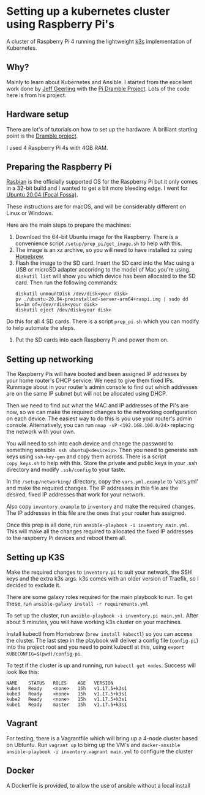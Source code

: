 # Setting up a kubernetes cluster using Raspberry Pi's

A cluster of Raspberry Pi 4 running the lightweight [k3s](https://k3s.io/) implementation of Kubernetes.

## Why?

Mainly to learn about Kubernetes and Ansible. I started from the excellent work done by [Jeff Geerling](https://github.com/geerlingguy) with the [Pi Dramble Project](http://www.pidramble.com/). Lots of the code here is from his project.

## Hardware setup

There are lot's of tutorials on how to set up the hardware. A brilliant starting point is the [Dramble project](http://www.pidramble.com/wiki/hardware).

I used 4 Raspberry Pi 4s with 4GB RAM.

## Preparing the Raspberry Pi

[Rasbian](https://www.raspberrypi.org/downloads/raspbian/) is the officially supported OS for the Raspberry Pi but it only comes in a 32-bit build and I wanted to get a bit more bleeding edge. I went for [Ubuntu 20.04 (Focal Fossa)](https://ubuntu.com/download/raspberry-pi).

These instructions are for macOS, and will be considerably different on Linux or Windows.

Here are the main steps to prepare the machines:

1. Download the 64-bit Ubuntu image for the Raspberry. There is a convenience script `/setup/prep_pi/get_image.sh` to help with this.
2.  The image is an xz archive, so you will need to have installed xz using [Homebrew](https://brew.sh/).
3. Flash the image to the SD card. Insert the SD card into the Mac using a USB or  microSD adapter accoridng to the model of Mac you're using. `diskutil list` will show you which device has been allocated to the SD card. Then run the following commands:
    ```
    diskutil unmountDisk /dev/disk<your disk>
    pv ./ubuntu-20.04-preinstalled-server-arm64+raspi.img | sudo dd bs=1m of=/dev/rdisk<your disk>
    diskutil eject /dev/disk<your disk>
    ```
Do this for all 4 SD cards. There is a script `prep_pi.sh` which you can modify to help automate the steps.
1. Put the SD cards into each Raspberry Pi and power them on.


## Setting up networking
The Raspberry Pis will have booted and been assigned IP addresses by your home router's DHCP service. We need to give them fixed IPs. Rummage about in your router's admin console to find out which addresses are on the same IP subnet but will not be allocated using DHCP.

Then we need to find out what the MAC and IP addresses of the PI's are now, so we can make the required changes to the networking configuration on each device. The easiest way to do this is you use your router's admin console. Alternatively, you can run `nmap -sP <192.168.100.0/24>` replacing the network with your own.

You will need to ssh into each device and change the password to something sensible. `ssh ubuntu@<deviceip>`. Then you need to generate ssh keys using `ssh-key-gen` and copy them across. There is a script `copy_keys.sh` to help with this. Store the private and public keys in your .ssh directory and modify `.ssh/config` to your taste.

In the `/setup/networking/` directory, copy the `vars.yml.example` to 'vars.yml' and make the required changes. The IP addresses in this file are the desired, fixed IP addresses that work for your network.

Also copy `inventory.example` to `inventory` and make the required changes. The IP addresses in this file are the ones that your router has assigned.

Once this prep is all done, run `ansible-playbook -i inventory main.yml`. This will make all the changes required to allocated the fixed IP addresses to the raspberry Pi devices and reboot them all.

## Setting up K3S

Make the required changes to `inventory.pi` to suit your network, the SSH keys and the extra k3s args. k3s comes with an older version of Traefik, so I decided to exclude it.

There are some galaxy roles required for the main playbook to run. To get these, run `ansible-galaxy install -r requirements.yml`

To set up the cluster, run `ansible-playbook -i inventory.pi main.yml`. After about 5 minutes, you will have working k3s cluster on your machines.

Install kubectl from Homebrew (`brew install kubectl`) so you can access the cluster. The last step in the playbook will deliver a config file (`config-pi`) into the project root and you need to point kubectl at this, using `export KUBECONFIG=$(pwd)/config-pi`.

To test if the cluster is up and running, run `kubectl get nodes`. Success will look like this:
```
NAME    STATUS   ROLES    AGE   VERSION
kube4   Ready    <none>   15h   v1.17.5+k3s1
kube3   Ready    <none>   15h   v1.17.5+k3s1
kube2   Ready    <none>   15h   v1.17.5+k3s1
kube1   Ready    master   15h   v1.17.5+k3s1
```

## Vagrant
For testing, there is a Vagrantfile which will bring up a 4-node cluster based on Ubtuntu. Run `vagrant up` to birng up the VM's and `docker-ansible ansible-playbook -i inventory.vagrant main.yml` to configure the cluster

## Docker
A Dockerfile is provided, to allow the use of ansible without a local install
